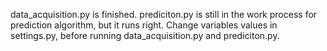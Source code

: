 data_acquisition.py is finished.
prediciton.py is still in the work process for prediction algorithm, but it runs right.
Change variables values in settings.py, before running data_acquisition.py and prediciton.py.

